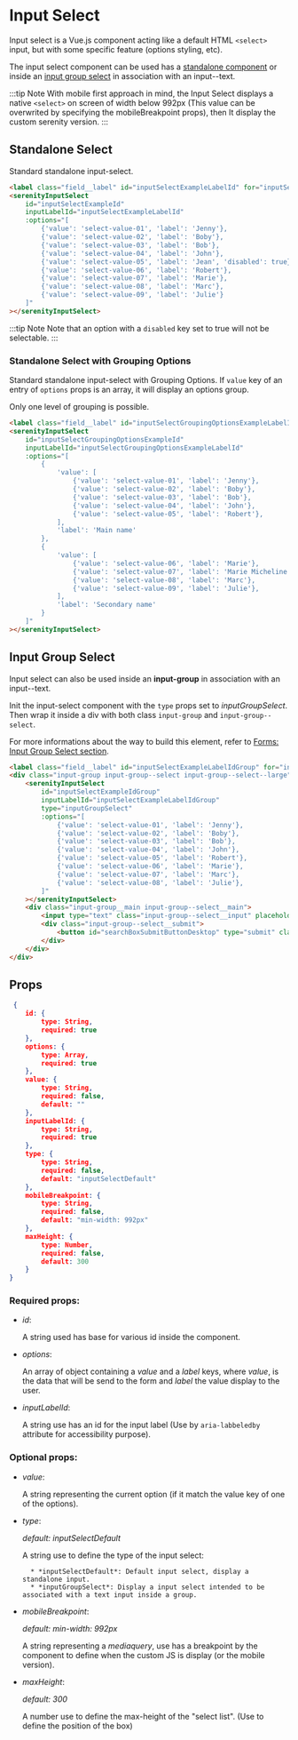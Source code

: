 # Input Select

Input select is a Vue.js component acting like a default HTML `<select>` input, but with some specific feature (options styling, etc).

The input select component can be used has a [standalone component](#standalone-select) or inside an [input group select](#input-group-select) in association with an input--text.

:::tip Note
With mobile first approach in mind, the Input Select displays a native `<select>` on screen of width below 992px (This value can be overwrited by specifying the mobileBreakpoint props), then It display the custom serenity version.
:::

## Standalone Select

Standard standalone input-select.

<div class="sd-example">
    <Example-InputSelect></Example-InputSelect>
</div>

```html
<label class="field__label" id="inputSelectExampleLabelId" for="inputSelectExampleId">Default Input Select:</label>
<serenityInputSelect
    id="inputSelectExampleId"
    inputLabelId="inputSelectExampleLabelId"
    :options="[
        {'value': 'select-value-01', 'label': 'Jenny'},
        {'value': 'select-value-02', 'label': 'Boby'},
        {'value': 'select-value-03', 'label': 'Bob'},
        {'value': 'select-value-04', 'label': 'John'},
        {'value': 'select-value-05', 'label': 'Jean', 'disabled': true},
        {'value': 'select-value-06', 'label': 'Robert'},
        {'value': 'select-value-07', 'label': 'Marie'},
        {'value': 'select-value-08', 'label': 'Marc'},
        {'value': 'select-value-09', 'label': 'Julie'}
    ]"
></serenityInputSelect>
```

:::tip Note
Note that an option with a `disabled` key set to true will not be selectable.
:::

### Standalone Select with Grouping Options

Standard standalone input-select with Grouping Options. If `value` key of an entry of `options` props is an array, it will display an options group.

Only one level of grouping is possible.

<div class="sd-example">
    <Example-InputSelectGroupingOptions></Example-InputSelectGroupingOptions>
</div>

```html
<label class="field__label" id="inputSelectGroupingOptionsExampleLabelId" for="inputSelectGroupingOptionsExampleId">Default Input Select:</label>
<serenityInputSelect
    id="inputSelectGroupingOptionsExampleId"
    inputLabelId="inputSelectGroupingOptionsExampleLabelId"
    :options="[
        {
            'value': [
                {'value': 'select-value-01', 'label': 'Jenny'},
                {'value': 'select-value-02', 'label': 'Boby'},
                {'value': 'select-value-03', 'label': 'Bob'},
                {'value': 'select-value-04', 'label': 'John'},
                {'value': 'select-value-05', 'label': 'Robert'},
            ],
            'label': 'Main name'
        },
        {
            'value': [
                {'value': 'select-value-06', 'label': 'Marie'},
                {'value': 'select-value-07', 'label': 'Marie Micheline'},
                {'value': 'select-value-08', 'label': 'Marc'},
                {'value': 'select-value-09', 'label': 'Julie'},
            ],
            'label': 'Secondary name'
        }
    ]"
></serenityInputSelect>
```

## Input Group Select

Input select can also be used inside an **input-group** in association with an input--text.

Init the input-select component with the `type` props set to *inputGroupSelect*. Then wrap it inside a div with both class `input-group` and `input-group--select`.

For more informations about the way to build this element, refer to [Forms: Input Group Select section](../css/components/forms.md#input-group-select).

<div class="sd-example">
    <Example-InputSelectGroup></Example-InputSelectGroup>
</div>

```html
<label class="field__label" id="inputSelectExampleLabelIdGroup" for="inputSelectExampleIdGroup">Group Input Select:</label>
<div class="input-group input-group--select input-group--select--large">
    <serenityInputSelect
        id="inputSelectExampleIdGroup"
        inputLabelId="inputSelectExampleLabelIdGroup"
        type="inputGroupSelect"
        :options="[
            {'value': 'select-value-01', 'label': 'Jenny'},
            {'value': 'select-value-02', 'label': 'Boby'},
            {'value': 'select-value-03', 'label': 'Bob'},
            {'value': 'select-value-04', 'label': 'John'},
            {'value': 'select-value-05', 'label': 'Robert'},
            {'value': 'select-value-06', 'label': 'Marie'},
            {'value': 'select-value-07', 'label': 'Marc'},
            {'value': 'select-value-08', 'label': 'Julie'},
        ]"
    ></serenityInputSelect>
    <div class="input-group__main input-group--select__main">
        <input type="text" class="input-group--select__input" placeholder="Enter a city, a postal code..." />
        <div class="input-group--select__submit">
            <button id="searchBoxSubmitButtonDesktop" type="submit" class="button button--primary">Search</button>
        </div>
    </div>
</div>
```

## Props

```json
 {
    id: {
        type: String,
        required: true
    },
    options: {
        type: Array,
        required: true
    },
    value: {
        type: String,
        required: false,
        default: ""
    },
    inputLabelId: {
        type: String,
        required: true
    },
    type: {
        type: String,
        required: false,
        default: "inputSelectDefault"
    },
    mobileBreakpoint: {
        type: String,
        required: false,
        default: "min-width: 992px"
    },
    maxHeight: {
        type: Number,
        required: false,
        default: 300
    }
}
```

### Required props:

* *id*:

    A string used has base for various id inside the component.

* *options*:

    An array of object containing a *value* and a *label* keys, where *value*, is the data that will be send to the form and *label* the value display to the user.

* *inputLabelId*:

    A string use has an id for the input label (Use by `aria-labbeledby` attribute for accessibility purpose).

### Optional props:

* *value*:

    A string representing the current option (if it match the value key of one of the options).

* *type*:

    *default: inputSelectDefault*

    A string use to define the type of the input select:

        * *inputSelectDefault*: Default input select, display a standalone input.
        * *inputGroupSelect*: Display a input select intended to be associated with a text input inside a group.

* *mobileBreakpoint*:

    *default: min-width: 992px*

    A string representing a *mediaquery*, use has a breakpoint by the component to define when the custom JS is display (or the mobile version).

* *maxHeight*:

    *default: 300*

    A number use to define the max-height of the "select list". (Use to define the position of the box)
